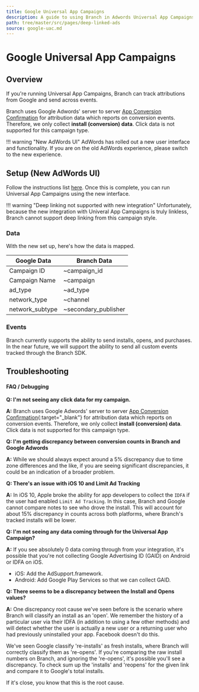 ```yaml
---
title: Google Universal App Campaigns
description: A guide to using Branch in Adwords Universal App Campaigns.
path: tree/master/src/pages/deep-linked-ads
source: google-uac.md
---
```

# Google Universal App Campaigns

## Overview

If you're running Universal App Campaigns, Branch can track attributions from Google and send across events.

Branch uses Google Adwords' server to server [App Conversion Confirmation](https://developers.google.com/app-conversion-tracking/api/) for attribution data which reports on conversion events. Therefore, we only collect **install (conversion) data**. Click data is not supported for this campaign type.

!!! warning "New AdWords UI"
    AdWords has rolled out a new user interface and functionality. If you are on the old AdWords experience, please switch to the new experience.

## Setup (New AdWords UI)

Follow the instructions list [here](/pages/deep-linked-ads/google-ads-overview/#oauth). Once this is complete, you can run Universal App Campaigns using the new interface.


!!! warning "Deep linking not supported with new integration"
    Unfortunately, because the new integration with Univeral App Campaigns is truly linkless, Branch cannot support deep linking from this campaign style.

### Data

With the new set up, here's how the data is mapped.

Google Data | Branch Data |
--- | --- |
Campaign ID | ~campaign_id |
Campaign Name | ~campaign  |
ad_type | ~ad_type |
network_type | ~channel
network_subtype | ~secondary_publisher

### Events

Branch currently supports the ability to send installs, opens, and purchases. In the near future, we will support the ability to send all custom events tracked through the Branch SDK. 

## Troubleshooting

#### FAQ / Debugging

**Q: I'm not seeing any click data for my campaign.**

**A:** Branch uses Google Adwords' server to server [App Conversion Confirmation](https://developers.google.com/app-conversion-tracking/api/legacy/confirm){:target="\_blank"} for attribution data which reports on conversion events. Therefore, we only collect **install (conversion) data**. Click data is not supported for this campaign type.

**Q: I'm getting discrepancy between conversion counts in Branch and Google Adwords**

**A:** While we should always expect around a 5% discrepancy due to time zone differences and the like, if you are seeing significant discrepancies, it could be an indication of a broader problem.

**Q: There's an issue with iOS 10 and Limit Ad Tracking**

**A:** In iOS 10, Apple broke the ability for app developers to collect the `IDFA` if the user had enabled `Limit Ad Tracking`. In this case, Branch and Google cannot compare notes to see who drove the install. This will account for about 15% discrepancy in counts across both platforms, where Branch's tracked installs will be lower.

**Q: I'm not seeing any data coming through for the Universal App Campaign?**

**A:** If you see absolutely 0 data coming through from your integration, it's possible that you're not collecting Google Advertising ID (GAID) on Android or IDFA on iOS.

- iOS: Add the AdSupport.framework.
- Android: Add Google Play Services so that we can collect GAID.

**Q: There seems to be a discrepancy between the Install and Opens values?**

**A:** One discrepancy root cause we've seen before is the scenario where Branch will classify an install as an 'open'. We remember the history of a particular user via their IDFA (in addition to using a few other methods) and will detect whether the user is actually a new user or a returning user who had previously uninstalled your app. Facebook doesn't do this.

We've seen Google classify 're-installs' as fresh installs, where Branch will correctly classify them as 're-opens'. If you're comparing the raw install numbers on Branch, and ignoring the 're-opens', it's possible you'll see a discrepancy. To check sum up the 'installs' and 'reopens' for the given link and compare it to Google's total installs.

If it's close, you know that this is the root cause.
